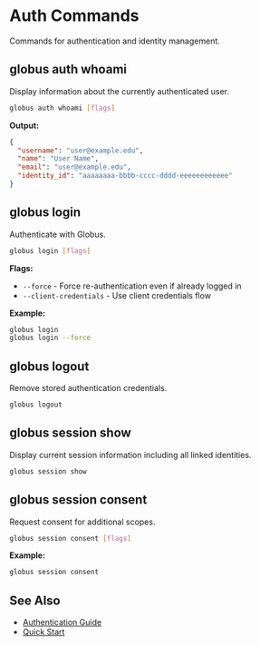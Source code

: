 # Auth Commands

Commands for authentication and identity management.

## globus auth whoami

Display information about the currently authenticated user.

```bash
globus auth whoami [flags]
```

**Output:**

```json
{
  "username": "user@example.edu",
  "name": "User Name",
  "email": "user@example.edu",
  "identity_id": "aaaaaaaa-bbbb-cccc-dddd-eeeeeeeeeeee"
}
```

## globus login

Authenticate with Globus.

```bash
globus login [flags]
```

**Flags:**

- `--force` - Force re-authentication even if already logged in
- `--client-credentials` - Use client credentials flow

**Example:**

```bash
globus login
globus login --force
```

## globus logout

Remove stored authentication credentials.

```bash
globus logout
```

## globus session show

Display current session information including all linked identities.

```bash
globus session show
```

## globus session consent

Request consent for additional scopes.

```bash
globus session consent [flags]
```

**Example:**

```bash
globus session consent
```

## See Also

- [Authentication Guide](../getting-started/authentication.md)
- [Quick Start](../getting-started/quickstart.md)
